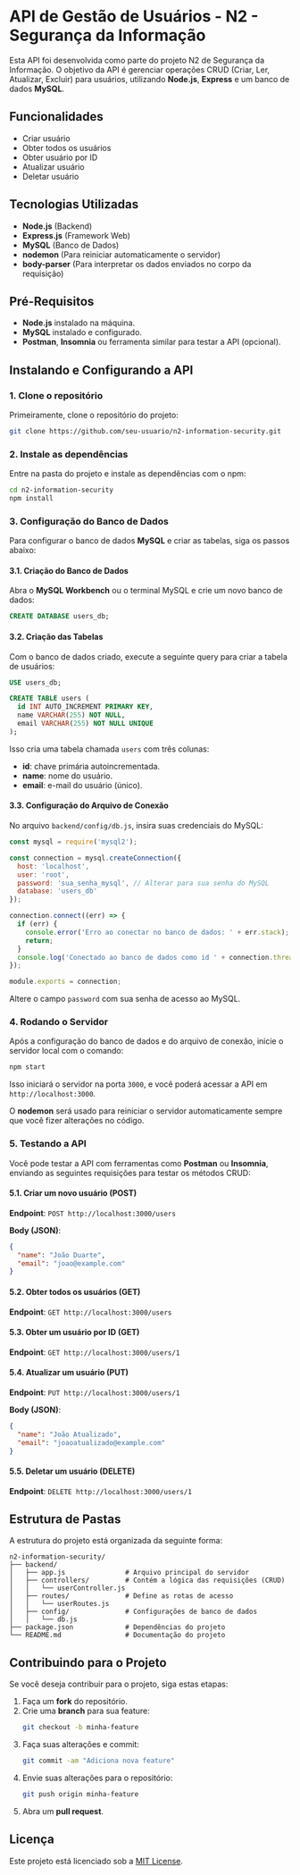 # API de Gestão de Usuários - N2 - Segurança da Informação

Esta API foi desenvolvida como parte do projeto N2 de Segurança da Informação. O objetivo da API é gerenciar operações CRUD (Criar, Ler, Atualizar, Excluir) para usuários, utilizando **Node.js**, **Express** e um banco de dados **MySQL**.

## Funcionalidades

- Criar usuário
- Obter todos os usuários
- Obter usuário por ID
- Atualizar usuário
- Deletar usuário

## Tecnologias Utilizadas

- **Node.js** (Backend)
- **Express.js** (Framework Web)
- **MySQL** (Banco de Dados)
- **nodemon** (Para reiniciar automaticamente o servidor)
- **body-parser** (Para interpretar os dados enviados no corpo da requisição)

## Pré-Requisitos

- **Node.js** instalado na máquina.
- **MySQL** instalado e configurado.
- **Postman**, **Insomnia** ou ferramenta similar para testar a API (opcional).

## Instalando e Configurando a API

### 1. Clone o repositório

Primeiramente, clone o repositório do projeto:

```bash
git clone https://github.com/seu-usuario/n2-information-security.git
```

### 2. Instale as dependências

Entre na pasta do projeto e instale as dependências com o npm:

```bash
cd n2-information-security
npm install
```

### 3. Configuração do Banco de Dados

Para configurar o banco de dados **MySQL** e criar as tabelas, siga os passos abaixo:

#### 3.1. Criação do Banco de Dados

Abra o **MySQL Workbench** ou o terminal MySQL e crie um novo banco de dados:

```sql
CREATE DATABASE users_db;
```

#### 3.2. Criação das Tabelas

Com o banco de dados criado, execute a seguinte query para criar a tabela de usuários:

```sql
USE users_db;

CREATE TABLE users (
  id INT AUTO_INCREMENT PRIMARY KEY,
  name VARCHAR(255) NOT NULL,
  email VARCHAR(255) NOT NULL UNIQUE
);
```

Isso cria uma tabela chamada `users` com três colunas:
- **id**: chave primária autoincrementada.
- **name**: nome do usuário.
- **email**: e-mail do usuário (único).

#### 3.3. Configuração do Arquivo de Conexão

No arquivo `backend/config/db.js`, insira suas credenciais do MySQL:

```javascript
const mysql = require('mysql2');

const connection = mysql.createConnection({
  host: 'localhost',
  user: 'root',
  password: 'sua_senha_mysql', // Alterar para sua senha do MySQL
  database: 'users_db'
});

connection.connect((err) => {
  if (err) {
    console.error('Erro ao conectar no banco de dados: ' + err.stack);
    return;
  }
  console.log('Conectado ao banco de dados como id ' + connection.threadId);
});

module.exports = connection;
```

Altere o campo `password` com sua senha de acesso ao MySQL.

### 4. Rodando o Servidor

Após a configuração do banco de dados e do arquivo de conexão, inicie o servidor local com o comando:

```bash
npm start
```

Isso iniciará o servidor na porta `3000`, e você poderá acessar a API em `http://localhost:3000`.

O **nodemon** será usado para reiniciar o servidor automaticamente sempre que você fizer alterações no código.

### 5. Testando a API

Você pode testar a API com ferramentas como **Postman** ou **Insomnia**, enviando as seguintes requisições para testar os métodos CRUD:

#### 5.1. Criar um novo usuário (POST)
**Endpoint**: `POST http://localhost:3000/users`

**Body (JSON)**:
```json
{
  "name": "João Duarte",
  "email": "joao@example.com"
}
```

#### 5.2. Obter todos os usuários (GET)
**Endpoint**: `GET http://localhost:3000/users`

#### 5.3. Obter um usuário por ID (GET)
**Endpoint**: `GET http://localhost:3000/users/1`

#### 5.4. Atualizar um usuário (PUT)
**Endpoint**: `PUT http://localhost:3000/users/1`

**Body (JSON)**:
```json
{
  "name": "João Atualizado",
  "email": "joaoatualizado@example.com"
}
```

#### 5.5. Deletar um usuário (DELETE)
**Endpoint**: `DELETE http://localhost:3000/users/1`

## Estrutura de Pastas

A estrutura do projeto está organizada da seguinte forma:

```
n2-information-security/
├── backend/
│   ├── app.js               # Arquivo principal do servidor
│   ├── controllers/         # Contém a lógica das requisições (CRUD)
│   │   └── userController.js
│   ├── routes/              # Define as rotas de acesso
│   │   └── userRoutes.js
│   ├── config/              # Configurações de banco de dados
│   │   └── db.js
├── package.json             # Dependências do projeto
└── README.md                # Documentação do projeto
```

## Contribuindo para o Projeto

Se você deseja contribuir para o projeto, siga estas etapas:

1. Faça um **fork** do repositório.
2. Crie uma **branch** para sua feature:
   ```bash
   git checkout -b minha-feature
   ```
3. Faça suas alterações e commit:
   ```bash
   git commit -am "Adiciona nova feature"
   ```
4. Envie suas alterações para o repositório:
   ```bash
   git push origin minha-feature
   ```
5. Abra um **pull request**.

## Licença

Este projeto está licenciado sob a [MIT License](LICENSE).